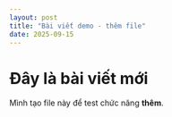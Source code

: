 ```yaml
---
layout: post
title: "Bài viết demo - thêm file"
date: 2025-09-15
---
```


# Đây là bài viết mới
Mình tạo file này để test chức năng **thêm**.
